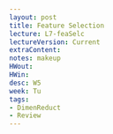 ```yaml
---
layout: post
title: Feature Selection
lecture: L7-feaSelc
lectureVersion: Current
extraContent:
notes: makeup
HWout:
HWin:
desc: W5
week: Tu
tags:
- DimenReduct
- Review
---
```

